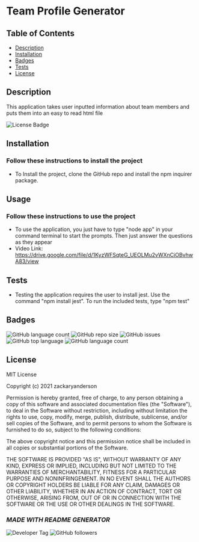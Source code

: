 # Team Profile Generator

  ## Table of Contents

  * [Description](#description)  
  * [Installation](#installation)  
  * [Badges](#badges)  
  * [Tests](#tests)  
  * [License](#license)  


  ## Description

  This application takes user inputted information about team members and puts them into an easy to read html file
  
  ![License Badge](https://img.shields.io/badge/license-MIT-brightgreen)
  

  
  ## Installation
    
  ### Follow these instructions to install the project
  - To Install the project, clone the GitHub repo and install the npm inquirer package.
  

  
  ## Usage
    
  ### Follow these instructions to use the project
  - To use the application, you just have to type "node app" in your command terminal to start the prompts. Then just answer the questions as they appear
  - Video Link: https://drive.google.com/file/d/1KyzWFSqteG_UEOLMu2vWXnCiOBvhwA83/view
  

  

  

  
  ## Tests
  - Testing the application requires the user to install jest. Use the command "npm install jest". To run the included tests, type "npm test"
  

  
  ## Badges

  ![GitHub language count](https://img.shields.io/github/languages/count/zackaryanderson/team-profile-generator)
  ![GitHub repo size](https://img.shields.io/github/repo-size/zackaryanderson/team-profile-generator)
  ![GitHub issues](https://img.shields.io/github/issues/zackaryanderson/team-profile-generator)
  ![GitHub top language](https://img.shields.io/github/languages/top/zackaryanderson/team-profile-generator) 
  ![GitHub language count](https://img.shields.io/github/languages/count/zackaryanderson/team-profile-generator)
  

  
  ## License
  MIT License

  Copyright (c) 2021 zackaryanderson
    
  Permission is hereby granted, free of charge, to any person obtaining a copy
  of this software and associated documentation files (the "Software"), to deal
  in the Software without restriction, including without limitation the rights
  to use, copy, modify, merge, publish, distribute, sublicense, and/or sell    copies of the Software, and to permit persons to whom the Software is
  furnished to do so, subject to the following conditions:
    
  The above copyright notice and this permission notice shall be included in all
  copies or substantial portions of the Software.
    
  THE SOFTWARE IS PROVIDED "AS IS", WITHOUT WARRANTY OF ANY KIND, EXPRESS OR
  IMPLIED, INCLUDING BUT NOT LIMITED TO THE WARRANTIES OF MERCHANTABILITY,
  FITNESS FOR A PARTICULAR PURPOSE AND NONINFRINGEMENT. IN NO EVENT SHALL THE
  AUTHORS OR COPYRIGHT HOLDERS BE LIABLE FOR ANY CLAIM, DAMAGES OR OTHER
  LIABILITY, WHETHER IN AN ACTION OF CONTRACT, TORT OR OTHERWISE, ARISING FROM,
  OUT OF OR IN CONNECTION WITH THE SOFTWARE OR THE USE OR OTHER DEALINGS IN THE
  SOFTWARE.
    

  

  ### _MADE WITH README GENERATOR_
  ![Developer Tag](https://img.shields.io/badge/Developed%20By%3A-Zack%20Anderson-orange)
  ![GitHub followers](https://img.shields.io/github/followers/zackaryanderson?style=social)
        
